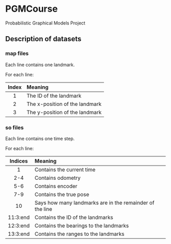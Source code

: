 # PGMCourse
Probabilistic Graphical Models Project


## Description of datasets
### map files
Each line contains one landmark.

For each line:

| Index | Meaning        |
|:-----:|:---------------|
| 1     | The ID of the landmark |
| 2     | The x-position of the landmark |
| 3     | The y-position of the landmark |
    
### so files
Each line contains one time step.

For each line:

| Indices | Meaning        |
|:-------:|:---------------|
| 1       | Contains the current time |
| 2-4     | Contains odometry |
| 5-6     | Contains encoder |
| 7-9     | Contains the true pose |
| 10      | Says how many landmarks are in the remainder of the line |
| 11:3:end     | Contains the ID of the landmarks |
| 12:3:end     | Contains the bearings to the landmarks |
| 13:3:end     | Contains the ranges to the landmarks |
